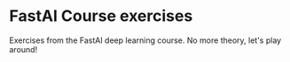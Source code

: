 # FastAI Course exercises
Exercises from the FastAI deep learning course. No more theory, let's play around!